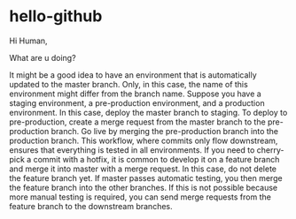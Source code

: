 # hello-github


Hi Human,

What are u doing?

It might be a good idea to have an environment that is automatically updated to the master branch. Only, in this case, the name of this environment might differ from the branch name. Suppose you have a staging environment, a pre-production environment, and a production environment. In this case, deploy the master branch to staging. To deploy to pre-production, create a merge request from the master branch to the pre-production branch. Go live by merging the pre-production branch into the production branch. This workflow, where commits only flow downstream, ensures that everything is tested in all environments. If you need to cherry-pick a commit with a hotfix, it is common to develop it on a feature branch and merge it into master with a merge request. In this case, do not delete the feature branch yet. If master passes automatic testing, you then merge the feature branch into the other branches. If this is not possible because more manual testing is required, you can send merge requests from the feature branch to the downstream branches.
